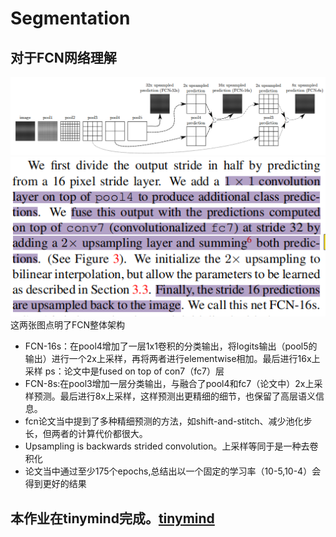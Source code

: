 # Segmentation<br>
## 对于FCN网络理解<br>
![](https://github.com/Neilyooo/Segmentation/blob/master/fcn.png)<br>
![](https://github.com/Neilyooo/Segmentation/blob/master/fcn-16s.png)<br>
这两张图点明了FCN整体架构<br>
* FCN-16s：在pool4增加了一层1x1卷积的分类输出，将logits输出（pool5的输出）进行一个2x上采样，再将两者进行elementwise相加。最后进行16x上采样
ps：论文中是fused on top of con7（fc7）层<br>
* FCN-8s:在pool3增加一层分类输出，与融合了pool4和fc7（论文中）2x上采样预测。最后进行8x上采样，这样预测出更精细的细节，也保留了高层语义信息。<br>
* fcn论文当中提到了多种精细预测的方法，如shift-and-stitch、减少池化步长，但两者的计算代价都很大。<br>
* Upsampling is backwards strided convolution。上采样等同于是一种去卷积化<br>
* 论文当中通过至少175个epochs,总结出以一个固定的学习率（10-5,10-4）会得到更好的结果
## 本作业在tinymind完成。[tinymind](https://www.tinymind.com/executions/kd0r0gwz "LipGallagher")
